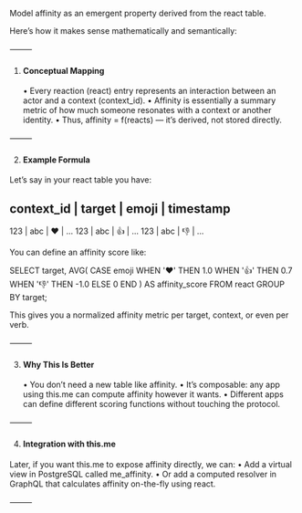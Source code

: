 Model affinity as an emergent property derived from the react table.

 Here’s how it makes sense mathematically and semantically:

⸻

1. #### Conceptual Mapping
	
	•	Every reaction (react) entry represents an interaction between an actor and a context (context_id).
	•	Affinity is essentially a summary metric of how much someone resonates with a context or another identity.
	•	Thus, affinity = f(reacts) — it’s derived, not stored directly.

⸻

2. #### Example Formula

Let’s say in your react table you have:

context_id | target | emoji | timestamp
--------------------------------------
123        | abc    | ❤️    | ...
123        | abc    | 👍    | ...
123        | abc    | 👎    | ...

You can define an affinity score like:

SELECT target,
       AVG(
           CASE emoji
                WHEN '❤️' THEN 1.0
                WHEN '👍' THEN 0.7
                WHEN '👎' THEN -1.0
                ELSE 0
           END
       ) AS affinity_score
FROM react
GROUP BY target;

This gives you a normalized affinity metric per target, context, or even per verb.

⸻

3. #### Why This Is Better
	
	•	You don’t need a new table like affinity.
	•	It’s composable: any app using this.me can compute affinity however it wants.
	•	Different apps can define different scoring functions without touching the protocol.

⸻

4. #### **Integration with this.me**

Later, if you want this.me to expose affinity directly, we can:
	•	Add a virtual view in PostgreSQL called me_affinity.
	•	Or add a computed resolver in GraphQL that calculates affinity on-the-fly using react.

⸻

